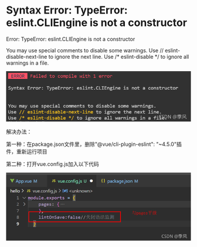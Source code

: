 # Syntax Error: TypeError: eslint.CLIEngine is not a constructor

Error: TypeError: eslint.CLIEngine is not a constructor

You may use special comments to disable some warnings.
Use // eslint-disable-next-line to ignore the next line.
Use /* eslint-disable */ to ignore all warnings in a file.

![Image text](../.vuepress/public/eslintNotes/01/01.png)

解决办法：

第一种：在package.json文件里，删除"@vue/cli-plugin-eslint": "~4.5.0"插件，重新运行项目

第二种：打开vue.config.js加入以下代码

![Image text](../.vuepress/public/eslintNotes/01/02.png)
